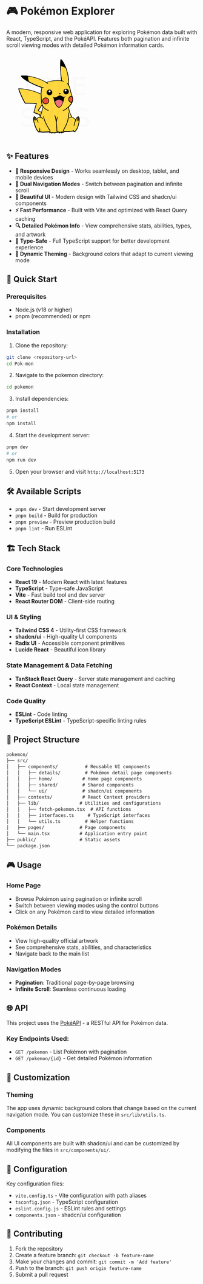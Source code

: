 # 🎮 Pokémon Explorer

A modern, responsive web application for exploring Pokémon data built with React, TypeScript, and the PokéAPI. Features both pagination and infinite scroll viewing modes with detailed Pokémon information cards.

![Pokémon Explorer](pokemon/public/pokemon.png)

## ✨ Features

- **📱 Responsive Design** - Works seamlessly on desktop, tablet, and mobile devices
- **🔄 Dual Navigation Modes** - Switch between pagination and infinite scroll
- **🎨 Beautiful UI** - Modern design with Tailwind CSS and shadcn/ui components
- **⚡ Fast Performance** - Built with Vite and optimized with React Query caching
- **🔍 Detailed Pokémon Info** - View comprehensive stats, abilities, types, and artwork
- **🎯 Type-Safe** - Full TypeScript support for better development experience
- **🌈 Dynamic Theming** - Background colors that adapt to current viewing mode

## 🚀 Quick Start

### Prerequisites

- Node.js (v18 or higher)
- pnpm (recommended) or npm

### Installation

1. Clone the repository:
```bash
git clone <repository-url>
cd Pok-mon
```

2. Navigate to the pokemon directory:
```bash
cd pokemon
```

3. Install dependencies:
```bash
pnpm install
# or
npm install
```

4. Start the development server:
```bash
pnpm dev
# or
npm run dev
```

5. Open your browser and visit `http://localhost:5173`

## 🛠️ Available Scripts

- `pnpm dev` - Start development server
- `pnpm build` - Build for production
- `pnpm preview` - Preview production build
- `pnpm lint` - Run ESLint

## 🏗️ Tech Stack

### Core Technologies
- **React 19** - Modern React with latest features
- **TypeScript** - Type-safe JavaScript
- **Vite** - Fast build tool and dev server
- **React Router DOM** - Client-side routing

### UI & Styling
- **Tailwind CSS 4** - Utility-first CSS framework
- **shadcn/ui** - High-quality UI components
- **Radix UI** - Accessible component primitives
- **Lucide React** - Beautiful icon library

### State Management & Data Fetching
- **TanStack React Query** - Server state management and caching
- **React Context** - Local state management

### Code Quality
- **ESLint** - Code linting
- **TypeScript ESLint** - TypeScript-specific linting rules

## 📁 Project Structure

```
pokemon/
├── src/
│   ├── components/          # Reusable UI components
│   │   ├── details/         # Pokémon detail page components
│   │   ├── home/           # Home page components
│   │   ├── shared/         # Shared components
│   │   └── ui/             # shadcn/ui components
│   ├── contexts/           # React Context providers
│   ├── lib/               # Utilities and configurations
│   │   ├── fetch-pokemon.tsx  # API functions
│   │   ├── interfaces.ts     # TypeScript interfaces
│   │   └── utils.ts         # Helper functions
│   ├── pages/             # Page components
│   └── main.tsx           # Application entry point
├── public/                # Static assets
└── package.json
```

## 🎮 Usage

### Home Page
- Browse Pokémon using pagination or infinite scroll
- Switch between viewing modes using the control buttons
- Click on any Pokémon card to view detailed information

### Pokémon Details
- View high-quality official artwork
- See comprehensive stats, abilities, and characteristics
- Navigate back to the main list

### Navigation Modes
- **Pagination**: Traditional page-by-page browsing
- **Infinite Scroll**: Seamless continuous loading

## 🌐 API

This project uses the [PokéAPI](https://pokeapi.co/) - a RESTful API for Pokémon data.

### Key Endpoints Used:
- `GET /pokemon` - List Pokémon with pagination
- `GET /pokemon/{id}` - Get detailed Pokémon information

## 🎨 Customization

### Theming
The app uses dynamic background colors that change based on the current navigation mode. You can customize these in `src/lib/utils.ts`.

### Components
All UI components are built with shadcn/ui and can be customized by modifying the files in `src/components/ui/`.

## 🔧 Configuration

Key configuration files:
- `vite.config.ts` - Vite configuration with path aliases
- `tsconfig.json` - TypeScript configuration
- `eslint.config.js` - ESLint rules and settings
- `components.json` - shadcn/ui configuration

## 🤝 Contributing

1. Fork the repository
2. Create a feature branch: `git checkout -b feature-name`
3. Make your changes and commit: `git commit -m 'Add feature'`
4. Push to the branch: `git push origin feature-name`
5. Submit a pull request

